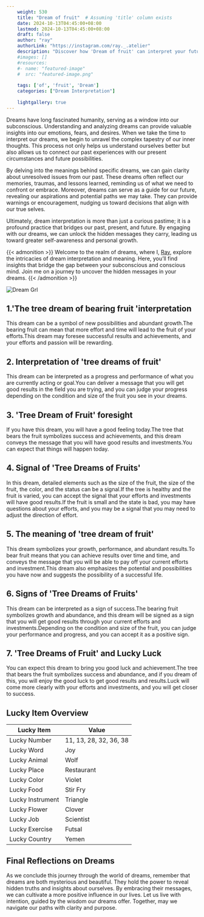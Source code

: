 ```yaml
---
    weight: 530
    title: "Dream of fruit"  # Assuming 'title' column exists
    date: 2024-10-13T04:45:00+08:00
    lastmod: 2024-10-13T04:45:00+08:00
    draft: false
    author: "ray"
    authorLink: "https://instagram.com/ray._.atelier"
    description: "Discover how 'Dream of fruit' can interpret your future and uncover its significant meanings in your life."
    #images: []
    #resources:
    #- name: "featured-image"
    #  src: "featured-image.png"
    
    tags: ['of', 'fruit', 'Dream']
    categories: ["Dream Interpretation"]
    
    lightgallery: true
---
```

    
Dreams have long fascinated humanity, serving as a window into our subconscious. Understanding and analyzing dreams can provide valuable insights into our emotions, fears, and desires. When we take the time to interpret our dreams, we begin to unravel the complex tapestry of our inner thoughts. This process not only helps us understand ourselves better but also allows us to connect our past experiences with our present circumstances and future possibilities.

By delving into the meanings behind specific dreams, we can gain clarity about unresolved issues from our past. These dreams often reflect our memories, traumas, and lessons learned, reminding us of what we need to confront or embrace. Moreover, dreams can serve as a guide for our future, revealing our aspirations and potential paths we may take. They can provide warnings or encouragement, nudging us toward decisions that align with our true selves.

Ultimately, dream interpretation is more than just a curious pastime; it is a profound practice that bridges our past, present, and future. By engaging with our dreams, we can unlock the hidden messages they carry, leading us toward greater self-awareness and personal growth.

{{< admonition >}}
Welcome to the realm of dreams, where I, [Ray](https://instagram.com/ray._.atelier), explore the intricacies of dream interpretation and meaning. Here, you’ll find insights that bridge the gap between your subconscious and conscious mind. Join me on a journey to uncover the hidden messages in your dreams.
{{< /admonition >}}

![Dream Grl](https://cdn.pixabay.com/photo/2017/11/02/03/35/gothic-2910057_1280.jpg "Dream Grl")

## 1.'The tree dream of bearing fruit 'interpretation
This dream can be a symbol of new possibilities and abundant growth.The bearing fruit can mean that more effort and time will lead to the fruit of your efforts.This dream may foresee successful results and achievements, and your efforts and passion will be rewarding.

## 2. Interpretation of 'tree dreams of fruit'
This dream can be interpreted as a progress and performance of what you are currently acting or goal.You can deliver a message that you will get good results in the field you are trying, and you can judge your progress depending on the condition and size of the fruit you see in your dreams.

## 3. 'Tree Dream of Fruit' foresight
If you have this dream, you will have a good feeling today.The tree that bears the fruit symbolizes success and achievements, and this dream conveys the message that you will have good results and investments.You can expect that things will happen today.

## 4. Signal of 'Tree Dreams of Fruits'
In this dream, detailed elements such as the size of the fruit, the size of the fruit, the color, and the status can be a signal.If the tree is healthy and the fruit is varied, you can accept the signal that your efforts and investments will have good results.If the fruit is small and the state is bad, you may have questions about your efforts, and you may be a signal that you may need to adjust the direction of effort.

## 5. The meaning of 'tree dream of fruit'
This dream symbolizes your growth, performance, and abundant results.To bear fruit means that you can achieve results over time and time, and conveys the message that you will be able to pay off your current efforts and investment.This dream also emphasizes the potential and possibilities you have now and suggests the possibility of a successful life.

## 6. Signs of 'Tree Dreams of Fruits'
This dream can be interpreted as a sign of success.The bearing fruit symbolizes growth and abundance, and this dream will be signed as a sign that you will get good results through your current efforts and investments.Depending on the condition and size of the fruit, you can judge your performance and progress, and you can accept it as a positive sign.

## 7. 'Tree Dreams of Fruit' and Lucky Luck
You can expect this dream to bring you good luck and achievement.The tree that bears the fruit symbolizes success and abundance, and if you dream of this, you will enjoy the good luck to get good results and results.Luck will come more clearly with your efforts and investments, and you will get closer to success.

## Lucky Item Overview
| Lucky Item          | Value              |
|---------------|--------------------|
| Lucky Number        | 11, 13, 28, 32, 36, 38  |
| Lucky Word          | Joy |
| Lucky Animal        | Wolf |
| Lucky Place         | Restaurant     |
| Lucky Color         | Violet     |
| Lucky Food          | Stir Fry      |
| Lucky Instrument    | Triangle |
| Lucky Flower        | Clover    |
| Lucky Job           | Scientist       |
| Lucky Exercise      | Futsal  |
| Lucky Country       | Yemen    |


##  Final Reflections on Dreams

As we conclude this journey through the world of dreams, remember that dreams are both mysterious and beautiful. They hold the power to reveal hidden truths and insights about ourselves. By embracing their messages, we can cultivate a more positive influence in our lives. Let us live with intention, guided by the wisdom our dreams offer. Together, may we navigate our paths with clarity and purpose.
